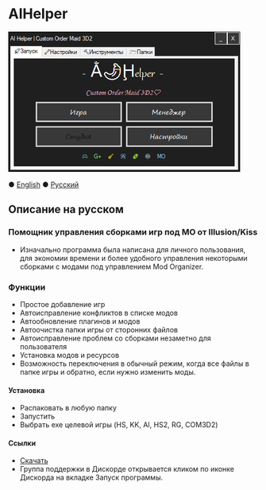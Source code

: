 # AIHelper
![Как выглядит](AIH_UI_ru-RU.png)

 ● [English](README.md) ● [Русский](README_ru-RU.md)

## Описание на русском
### Помощник управления сборками игр под MO от Illusion/Kiss
- Изначально программа была написана для личного пользования, для экономии времени и более удобного управления некоторыми сборками с модами под управлением Mod Organizer.
 
### Функции
- Простое добавление игр
- Автоисправление конфликтов в списке модов
- Автообновление плагинов и модов
- Автоочистка папки игры от сторонних файлов
- Автоисправление проблем со сборками незаметно для пользователя
- Установка модов и ресурсов
- Возможность переключения в обычный режим, когда все файлы в папке игры и обратно, если нужно изменить моды.
 
#### Установка
 - Распаковать в любую папку
 - Запустить
 - Выбрать exe целевой игры (HS, KK, AI, HS2, RG, COM3D2)
 
#### Ссылки
- [Скачать](https://github.com/TokcDK/AIHelper/releases/latest)
- Группа поддержки в Дискорде открывается кликом по иконке Дискорда на вкладке Запуск программы.
 

